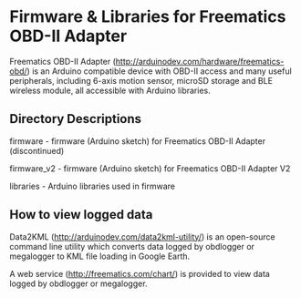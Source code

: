 Firmware & Libraries for Freematics OBD-II Adapter
==================================================

Freematics OBD-II Adapter (http://arduinodev.com/hardware/freematics-obd/) is an Arduino compatible device with OBD-II access and many useful peripherals, including 6-axis motion sensor, microSD storage and BLE wireless module, all accessible with Arduino libraries.

Directory Descriptions
----------------------
firmware - firmware (Arduino sketch) for Freematics OBD-II Adapter (discontinued)

firmware_v2 - firmware (Arduino sketch) for Freematics OBD-II Adapter V2

libraries - Arduino libraries used in firmware

How to view logged data
-----------------------
Data2KML (http://arduinodev.com/data2kml-utility/) is an open-source command line utility which converts data logged by obdlogger or megalogger to KML file loading in Google Earth.

A web service (http://freematics.com/chart/) is provided to view data logged by obdlogger or megalogger.
